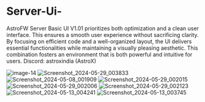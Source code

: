 # Server-Ui-



AstroFW Server Basic UI V1.01 prioritizes both optimization and a clean user interface. This ensures a smooth user experience without sacrificing clarity. 
By focusing on efficient code and a well-organized layout, the UI delivers essential functionalities while maintaining a visually pleasing aesthetic. 
This combination fosters an environment that is both powerful and intuitive for users.
Discord: astroxindia (AstroX)




![image-14](https://github.com/AstroXIndia/Server-Ui-/assets/142815653/10048e07-d443-4dc1-8881-a99bcf710232)
![Screenshot_2024-05-29_003833](https://github.com/AstroXIndia/Server-Ui-/assets/142815653/61461930-8b52-4320-a404-fc220bae0016)
![Screenshot_2024-05-08_001909](https://github.com/AstroXIndia/Server-Ui-/assets/142815653/811c62ae-365c-41ef-baf1-7e7087fe968b)
![Screenshot_2024-05-29_002015](https://github.com/AstroXIndia/Server-Ui-/assets/142815653/e00a5f29-5d98-4625-94ae-763147265c91)
![Screenshot_2024-05-29_002006](https://github.com/AstroXIndia/Server-Ui-/assets/142815653/ea279e10-3d1f-43b2-bb95-16d7b750dcdb)
![Screenshot_2024-05-29_002123](https://github.com/AstroXIndia/Server-Ui-/assets/142815653/ff916efd-4690-4d6b-a278-82444a0deedc)
![Screenshot_2024-05-13_004241](https://github.com/AstroXIndia/Server-Ui-/assets/142815653/ac15a678-b4fb-40d6-a332-584ffcd60ffe)
![Screenshot_2024-05-13_003745](https://github.com/AstroXIndia/Server-Ui-/assets/142815653/d3d6d5a7-6a26-4c33-8aaa-31be2f36ebc9)



